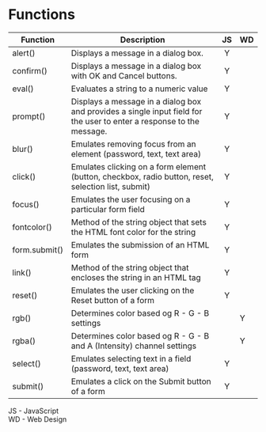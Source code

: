 # Functions  

| Function | Description | JS | WD |  
| -- | -- | :--: | -- |  
| alert() | Displays a message in a dialog box. | Y |  |  
| confirm() | Displays a message in a dialog box with OK and Cancel buttons. | Y |  |  
| eval() | Evaluates a string to a numeric value | Y |  |  
| prompt() | Displays a message in a dialog box and provides a single input field for the user to enter a response to the message. | Y |  |  
| blur() | Emulates removing focus from an element (password, text, text area) | Y |  |  
| click() | Emulates clicking on a form element (button, checkbox, radio button, reset, selection list, submit) | Y |  |  
| focus() | Emulates the user focusing on a particular form field | Y |  |  
| fontcolor() | Method of the string object that sets the HTML font color for the string | Y |  |  
| form.submit() | Emulates the submission of an HTML form | Y |  |  
| link() | Method of the string object that encloses the string in an <A> HTML tag | Y |  |  
| reset() | Emulates the user clicking on the Reset button of a form | Y |  |  
| rgb() | Determines color based og R - G - B settings |  | Y |  
| rgba() | Determines color based og R - G - B and A (Intensity) channel settings |  | Y |  
| select() | Emulates selecting text in a field (password, text, text area) | Y |  |  
| submit() | Emulates a click on the Submit button of a form | Y |  |  

JS - JavaScript  
WD - Web Design  
